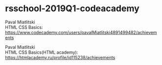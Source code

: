 # rsschool-2019Q1-codeacademy

Paval Miatlitski  
HTML CSS Basics: https://www.codecademy.com/users/pavalMiatlitski4891499482/achievements

Paval Miatlitski  
HTML CSS Basics(HTML academy): https://htmlacademy.ru/profile/id115238/achievements